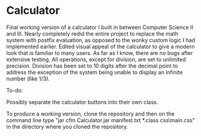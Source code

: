 # Calculator

Final working version of a calculator I built in between Computer Science II and III. Nearly completely redid the entire project to replace the math system with postfix evaluation, as opposed to the wonky custom logic I had implemented earlier. Edited visual appeal of the calculator to give a modern look that is familiar to many users. As far as I know, there are no bugs after extensive testing. All operations, except for division, are set to unlimited precision. Division has been set to 10 digits after the decimal point to address the exception of the system being unable to display an infinite number (like 1/3).

To-do:

Possibly separate the calculator buttons into their own class.

To produce a working version, clone the repository and then on the command line type "jar cfm Calculator.jar manifest.txt *.class css\main.css" in the directory where you cloned the repository.
